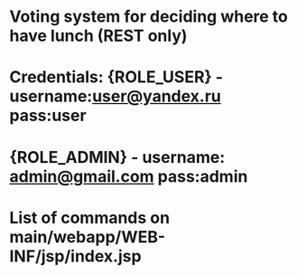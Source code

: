 # Voting system for deciding where to have lunch (REST only)
# Credentials: {ROLE_USER} - username:user@yandex.ru pass:user 
# {ROLE_ADMIN} - username: admin@gmail.com pass:admin 
# List of commands on main/webapp/WEB-INF/jsp/index.jsp
